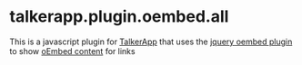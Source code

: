 talkerapp.plugin.oembed.all
===========================

This is a javascript plugin for [TalkerApp](http://talkerapp.com/) that uses the [jquery oembed plugin](https://github.com/starfishmod/jquery-oembed-all) to show [oEmbed content](http://oembed.com/) for links
